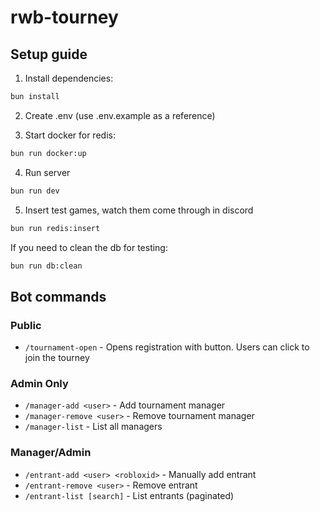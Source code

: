 # rwb-tourney

## Setup guide

1. Install dependencies:

```bash
bun install
```

2. Create .env (use .env.example as a reference)

3. Start docker for redis:

```bash
bun run docker:up
```

4. Run server

```bash
bun run dev
```

5. Insert test games, watch them come through in discord

```bash
bun run redis:insert
```

If you need to clean the db for testing:

```bash
bun run db:clean
```

## Bot commands

### Public

- `/tournament-open` - Opens registration with button. Users can click to join the tourney

### Admin Only

- `/manager-add <user>` - Add tournament manager
- `/manager-remove <user>` - Remove tournament manager
- `/manager-list` - List all managers

### Manager/Admin

- `/entrant-add <user> <robloxid>` - Manually add entrant
- `/entrant-remove <user>` - Remove entrant
- `/entrant-list [search]` - List entrants (paginated)
